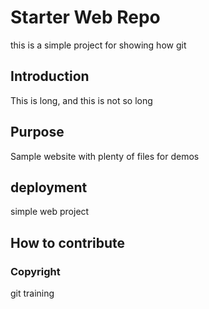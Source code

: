 # Starter Web Repo

this is a simple project for showing how git

## Introduction
This is long, and this is not so long


## Purpose

Sample website with plenty of files for demos

## deployment
simple web project

## How to contribute

### Copyright
git training



